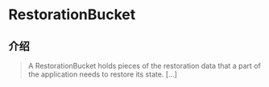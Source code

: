 # RestorationBucket

## 介绍

> A RestorationBucket holds pieces of the restoration data that a part of the application needs to restore its state. [...]
